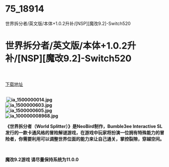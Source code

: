 # 75_18914
世界拆分者/英文版/本体+1.0.2升补/[NSP][魔改9.2]-Switch520
# 世界拆分者/英文版/本体+1.0.2升补/[NSP][魔改9.2]-Switch520
 <br/></br>
[下载地址](https://www.switch520.cc/article/18914 "下载地址")
<br/></br>

<p><strong>&nbsp;<img title="ia_1500000014.jpg" src="https://www.switch520.cc/muke_img/2021_06_21_a1d2969e0073d.jpg" alt="ia_1500000014.jpg"></strong><br>
<strong><img title="ia_1500000603.jpg" src="https://www.switch520.cc/muke_img/2021_06_21_90d622a7686f5.jpg" alt="ia_1500000603.jpg"></strong><br>
<strong><img title="ia_1500000605.jpg" src="https://www.switch520.cc/muke_img/2021_06_21_00469573d030e.jpg" alt="ia_1500000605.jpg"></strong><br>
<strong><img title="ia_100000008968.jpg" src="https://www.switch520.cc/muke_img/2021_06_21_4cab560f1f4d5.jpg" alt="ia_100000008968.jpg"></strong></p>
<p><strong>《世界拆分者（World Splitter）》是NeoBird制作，Bumble3ee Interactive SL发行的一款卡通风格的冒险解谜游戏，在游戏中玩家将扮演一位拥有特殊能力的冒险者，你需要利用可以调整世界位面的能力来让自己通关，掌控裂隙，穿越空间。</strong></p>
<p>&nbsp;</p>
<p><strong>魔改9.2游戏 请尽量保持系统为11.0.0</strong></p>
